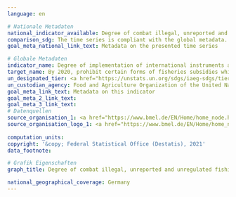 ```yaml
---
language: en    

# Nationale Metadaten    
national_indicator_available: Degree of combat illegal, unreported and unregulated fishing    
comparison_sdg: The time series is compliant with the global metadata.    
goal_meta_national_link_text: Metadata on the presented time series    

# Globale Metadaten    
indicator_name: Degree of implementation of international instruments aiming to combat illegal, unreported and unregulated fishing    
target_name: By 2020, prohibit certain forms of fisheries subsidies which contribute to overcapacity and overfishing, eliminate subsidies that contribute to illegal, unreported and unregulated fishing and refrain from introducing new such subsidies, recognizing that appropriate and effective special and differential treatment for developing and least developed countries should be an integral part of the World Trade Organization fisheries subsidies negotiation    
un_designated_tier: <a href="https://unstats.un.org/sdgs/iaeg-sdgs/tier-classification/" title="Click here for more information on the UN tier classification."  target="_blank">Tier I</a>    
un_custodian_agency: Food and Agriculture Organization of the United Nations (FAO)    
goal_meta_link_text: Metadata on this indicator    
goal_meta_2_link_text:     
goal_meta_3_link_text:         
# Datenquellen
source_organisation_1: <a href="https://www.bmel.de/EN/Home/home_node.html"> Federal Ministry of Food and Agriculture </a>
source_organisation_logo_1: <a href="https://www.bmel.de/EN/Home/home_node.html"><img src="https://g205sdgs.github.io/sdg-indicators/public/OrgImgEn/bmel.png" alt="Logo bmel" style="height:60px; width:148px"/></a>
    
computation_units:     
copyright: '&copy; Federal Statistical Office (Destatis), 2021'    
data_footnote:     

# Grafik Eigenschaften    
graph_title: Degree of combat illegal, unreported and unregulated fishing    

national_geographical_coverage: Germany    
---
```


<span></span>